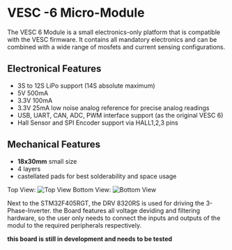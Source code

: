 # VESC -6 Micro-Module
The VESC 6 Module is a small electronics-only platform that is compatible with the VESC firmware. It contains all mandatory electronics and can be combined with a wide range of mosfets and current sensing configurations.


## Electronical Features
- 3S to 12S LiPo support (14S absolute maximum)
- 5V 500mA
- 3.3V 100mA
- 3.3V 25mA low noise analog reference for precise analog readings
- USB, UART, CAN, ADC, PWM interface support (as the original VESC 6)
- Hall Sensor and SPI Encoder support via HALL1,2,3 pins

## Mechanical Features
- **18x30mm** small size
- 4 layers
- castellated pads for best solderability and space usage

Top View:
![Top View](https://github.com/FabianViermetz/VESC-Modul-Hardware/blob/master/VESCmodul1.PNG)
Bottom View:
![Bottom View](https://github.com/FabianViermetz/VESC-Modul-Hardware/blob/master/VESCmodul2.PNG)

Next to the STM32F405RGT, the DRV 8320RS is used for driving the 3-Phase-Inverter. 
the Board features all voltage deviding and filtering hardware, so the user only needs to connect the inputs and outputs of the modul to the required peripherals respectively.


**this board is still in development and needs to be tested**
